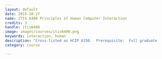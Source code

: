 ```yaml
---
layout: default
date: 2015-10-27
name: ITIS 6400 Principles of Human Computer Interaction
credits: 3
handle: itis6400
image: images/courses/itis6400.png
keywords: interaction, human
description: "Cross-listed as HCIP 6350.  Prerequisite:  Full graduate standing, or permission of department.  An introduction to Human-Computer Interaction practice and research.   Topics include:  the perceptual, cognitive, and social characteristics of people, as well as methods for learning more about people and their use of computing systems.  The process of interface design, methods of design, and ways to evaluate and improve a design.  Also highlights a number of current and cutting-edge research topics in Human-Computer Interaction.  A balance of design, sociological/psychological, and information systems elements.  (Spring)"
category: course

---
```

